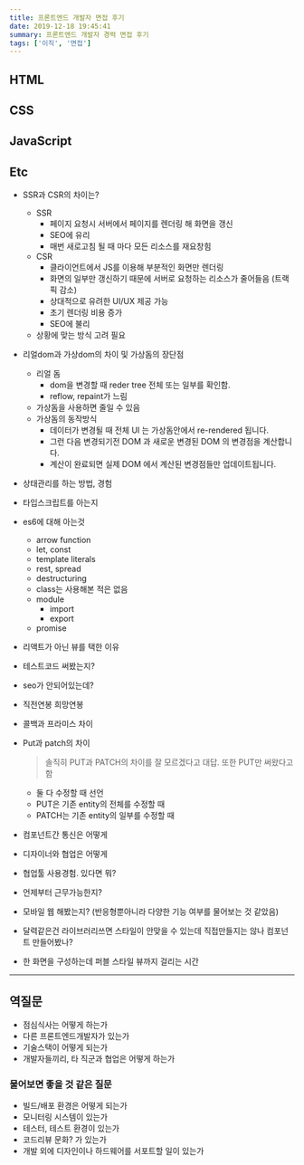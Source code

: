 ```yaml
---
title: 프론트엔드 개발자 면접 후기
date: 2019-12-18 19:45:41
summary: 프론트엔드 개발자 경력 면접 후기
tags: ['이직', '면접']
---
```


## HTML

## CSS

## JavaScript

## Etc

* SSR과 CSR의 차이는?
  * SSR
    * 페이지 요청시 서버에서 페이지를 렌더링 해 화면을 갱신
    * SEO에 유리
    * 매번 새로고침 될 때 마다 모든 리소스를 재요창힘
  * CSR
    * 클라이언트에서 JS를 이용해 부분적인 화면만 렌더링
    * 화면의 일부만 갱신하기 때문에 서버로 요청하는 리소스가 줄어들음 (트랙픽 감소)
    * 상대적으로 유려한 UI/UX 제공 가능
    * 초기 렌더링 비용 증가
    * SEO에 불리
  * 상황에 맞는 방식 고려 필요
* 리얼dom과 가상dom의 차이 및 가상돔의 장단점
  * 리얼 돔
    * dom을 변경할 때 reder tree 전체 또는 일부를 확인함.
    * reflow, repaint가 느림
  * 가상돔을 사용하면 줄일 수 있음
  * 가상돔의 동작방식
    * 데이터가 변경될 때 전체 UI 는 가상돔안에서 re-rendered 됩니다.
    * 그런 다음 변경되기전 DOM 과 새로운 변경된 DOM 의 변경점을 계산합니다.
    * 계산이 완료되면 실제 DOM 에서 계산된 변경점들만 업데이트됩니다.
* 상태관리를 하는 방법, 경험
* 타입스크립트를 아는지
* es6에 대해 아는것
  * arrow function
  * let, const
  * template literals
  * rest, spread
  * destructuring
  * class는 사용해본 적은 없음
  * module
    * import
    * export
  * promise
* 리액트가 아닌 뷰를 택한 이유
* 테스트코드 써봤는지?
* seo가 안되어있는데?
* 직전연봉 희망연봉
* 콜백과 프라미스 차이
* Put과 patch의 차이
  > 솔직히 PUT과 PATCH의 차이를 잘 모르겠다고 대답. 또한 PUT만 써왔다고 함
  * 둘 다 수정할 때 선언
  * PUT은 기존 entity의 전체를 수정할 때
  * PATCH는 기존 entity의 일부를 수정할 때
  
* 컴포넌트간 통신은 어떻게
* 디자이너와 협업은 어떻게
* 협업툴 사용경험. 있다면 뭐?
* 언제부터 근무가능한지?
* 모바일 웹 해봤는지? (반응형뿐아니라 다양한 기능 여부를 물어보는 것 같았음)

* 달력같은건 라이브러리쓰면 스타일이 안맞을 수 있는데 직접만들지는 않나 컴포넌트 만들어봤나?
* 한 화면을 구성하는데 퍼블 스타일 뷰까지 걸리는 시간


---

## 역질문
* 점심식사는 어떻게 하는가
* 다른 프론트엔드개발자가 있는가
* 기술스택이 어떻게 되는가
* 개발자들끼리, 타 직군과 협업은 어떻게 하는가

### 물어보면 좋을 것 같은 질문
* 빌드/배포 환경은 어떻게 되는가
* 모니터링 시스템이 있는가
* 테스터, 테스트 환경이 있는가
* 코드리뷰 문화? 가 있는가
* 개발 외에 디자인이나 하드웨어를 서포트할 일이 있는가
